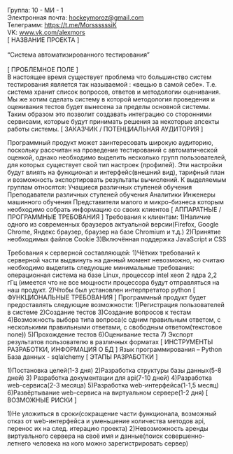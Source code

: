 Группа: 10 - МИ - 1 \
Электронная почта: hockeymoroz@gmail.com \
Телеграмм: https://t.me/MorssssssiK \
VK: www.vk.com/alexmors \
[ НАЗВАНИЕ ПРОЕКТА ] \
\
“Система автоматизированного тестирования” \
\
[ ПРОБЛЕМНОЕ ПОЛЕ ] \
В настоящее время существует проблема что большинство систем тестирования является так называемой : «вещью в самой себе». Т.е. система хранит список вопросов, ответов и методологии оценивания. Мы же хотим сделать систему в которой методология проведения и оценивания тестов будет вынесена за пределы основной системы. Таким образом это позволит создавать интеграцию со сторонними сервисами, которые будут принимать решения за некоторые апсекты работы системы.
[ ЗАКАЗЧИК / ПОТЕНЦИАЛЬНАЯ АУДИТОРИЯ ]

Программный продукт может заинтересовать широкую аудиторию, поскольку рассчитан на проведение тестирований с автоматической оценкой, однако необходимо выделить несколько групп пользователей, для которых существует свой тип настроек (профилей). Эти настройки будут влиять на функционал и интерфейс(внешний вид), тарифный план и возможность экспортировать результаты вычислений. К выделяемым группам относятся:
Учащиеся различных ступеней обучения
Преподаватели различных ступеней обучения 
Аналитики
Инженеры машинного обучения
Представители малого и микро-бизнеса которым необходимо собрать информацию со своих клиентов
[ АППАРАТНЫЕ / ПРОГРАММНЫЕ ТРЕБОВАНИЯ ]
Требования к клиентам:
1)Наличие одного из современных браузеров актуальной версии(Firefox, Google Chrome, Яндекс браузер, браузер на базе Chromium и т.д.)
2)Принятие необходимых файлов Cookie
3)Включённая поддержка JavaScript и CSS

Требования к серверной составляющей:
1)Чётких требований к серверной части выдвинуть на данный момент невозможно, но считаю необходимо выделить следующие минимальные требования: операционная система на базе Linux, процессор intel xeon 2 ядра 2,2 гГц (имеется что не все мощности процессора будут отправляться на наш продукт.
2)Чтобы был установлен интерпретатор python 
[ ФУНКЦИОНАЛЬНЫЕ ТРЕБОВАНИЯ ]
Программный продукт будет предоставлять следующие возможности:
1)Регистрация пользователей в системе
2)Создание тестов
3)Создание вопросов к тестам
4)Возможность выбора типа вопроса(с одним правильным ответом, с несколькими правильными ответами, с свободным ответом(текстовое поле))
5)Прохождение тестов
6)Оценивание теста
7) Экспорт результатов пользователю в различных форматах
[ ИНСТРУМЕНТЫ РАЗРАБОТКИ, ИНФОРМАЦИЯ О БД ]
Язык программирования – Python 
База данных - sqlalchemy
[ ЭТАПЫ РАЗРАБОТКИ ]

1)Постановка целей(1-3 дня)
2)Разработка структуры базы данных(5-8 дней)
3) Разработка документации для api(7-10 дней)
4)Разработка web-сервиса(2-3 месяца)
5)Разработка web-интерфейса(1-1,5 месяц)
6)Развёртывание web-сервиса на виртуальном сервере(1-2 дня) 
[ ВОЗМОЖНЫЕ РИСКИ ]

1)Не уложиться в сроки(сокращение части функционала, возможный отказ от web-интерфейса и уменьшение количества методов api, перенос их на след. итерацию проекта)
2)Невозможность аренды виртуального сервера на своё имя и данные(поиск совершенно-летнего человека на кого можно зарегистрировать сервер)
